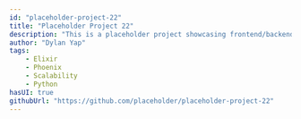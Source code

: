 ```yaml
---
id: "placeholder-project-22"
title: "Placeholder Project 22"
description: "This is a placeholder project showcasing frontend/backend features with a unique tech stack."
author: "Dylan Yap"
tags:
    - Elixir
    - Phoenix
    - Scalability
    - Python
hasUI: true
githubUrl: "https://github.com/placeholder/placeholder-project-22"
---
```

